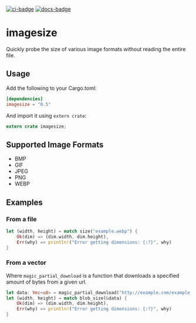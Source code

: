 [![ci-badge][]][ci] [![docs-badge][]][docs]

# imagesize
Quickly probe the size of various image formats without reading the entire file.

## Usage
Add the following to your Cargo.toml:
```toml
[dependencies]
imagesize = "0.5"
```
And import it using `extern crate`:
```rust
extern crate imagesize;
```

## Supported Image Formats
* BMP
* GIF
* JPEG
* PNG
* WEBP

## Examples

### From a file
```rust
let (width, height) = match size("example.webp") {
    Ok(dim) => (dim.width, dim.height),
    Err(why) => println!("Error getting dimensions: {:?}", why)
}
```

### From a vector
Where `magic_partial_download` is a function that downloads a specified amount of bytes from a given url.
```rust
let data: Vec<u8> = magic_partial_download("http://example.com/example.jpg", 0x200);
let (width, height) = match blob_size(&data) {
    Ok(dim) => (dim.width, dim.height),
    Err(why) => println!("Error getting dimensions: {:?}", why)
}
```

[ci]: https://travis-ci.org/Roughsketch/imagesize
[ci-badge]: https://travis-ci.org/Roughsketch/imagesize.svg?branch=master
[docs]: https://docs.rs/imagesize
[docs-badge]: https://img.shields.io/badge/docs-online-5023dd.svg
